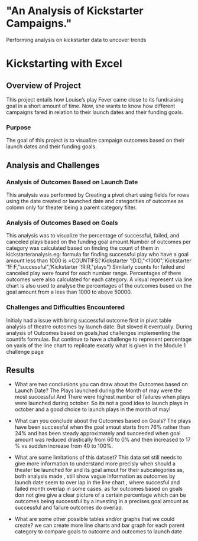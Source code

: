 # "An Analysis of Kickstarter Campaigns."
Performing analysis on kickstarter data to uncover trends
# Kickstarting with Excel

## Overview of Project
This project entails how Louise’s play Fever came close to its fundraising goal in a 
short amount of time. Now, she wants to know how different campaigns fared in relation
to their launch dates and their funding goals.

### Purpose
The goal of this project is to visualize campaign outcomes based on their launch dates
and their funding goals.

## Analysis and Challenges

### Analysis of Outcomes Based on Launch Date
This analysis was performed by Creating a pivot chart using fields for rows using the
 date created or launched date  and categorities of outcomes as colomn only for theater 
being a parent category filter.


### Analysis of Outcomes Based on Goals
This analysis was to visualize the percentage of successful, failed, and canceled
 plays based on the funding goal amount.Number of outcomes per category was
 calculated based on finding the count of them in kickstarteranalysis.eg:
formula for finding successful play who have a goal amount less than 1000 is
=COUNTIFS('Kickstarter '!D:D,"<1000",'Kickstarter '!F:F,"successful",'Kickstarter '!R:R,"plays")
Similarly counts for failed and canceled play were found  for each number range.
Percentages of there outcomes were also calculated for each category.
A visual represent via line chart is also used to analyse the percentages of the outcomes 
based on the goal amount from a less than 1000 to above 50000. 



### Challenges and Difficulties Encountered
Initialy had a issue with bring successful outcome first in pivot table analysis 
of theatre outcomes by launch date. But sloved it eventually.
During  analysis of Outcomes based on goals,had challenges implementing the countifs
 formulas. But continue to have a challenge to represent percentage on yaxis
 of the line chart  to replicate excatly what is given in the Module 1 challenge page

## Results

- What are two conclusions you can draw about the Outcomes based on Launch Date?
The Plays launched during the Month of may were the most successful
And There were highest number of failures when plays were launched during  october.
So its not a good idea to launch plays in october and a good choice to launch plays in 
the month of may!


- What can you conclude about the Outcomes based on Goals?
The plays have been successful when the goal amout starts from 76% rather than 24%
and has been steady approximately and succeeded when goal amount was reduced drastically 
from 60 to 0% and then increased to 17 % vs sudden increase from 40 to 100%.

- What are some limitations of this dataset?
This data set still needs to give more information to understand more precisly 
when should a theater be launched for and its goal amout for their subcategories as,
both analysis made , still show vague information as outcomes by launch date seem to over
lap in the line chart , where succesful and failed month overlap in some cases.
as for outcomes based on goals don not give give a clear picture of a certain
 percentage which can be outcomes being successful by a investing in a precises goal amount
as successful and failure outcomes do overlap.



- What are some other possible tables and/or graphs that we could create?
we can create  more line charts and bar graph for each parent category to compare goals to outcome and outcomes to 
launch date 
